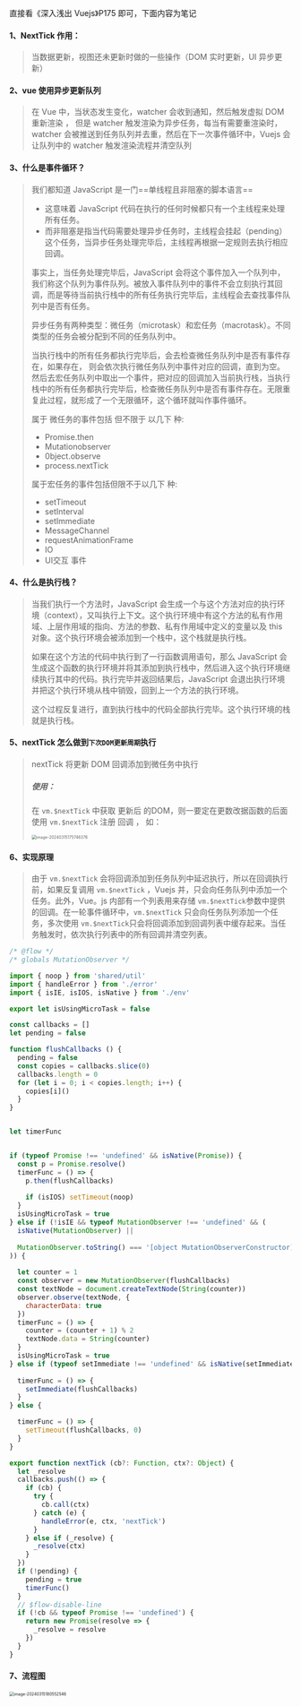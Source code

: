 <!-- @format -->

直接看《深入浅出 Vuejs》P175 即可，下面内容为笔记

#### 1、NextTick 作用：

> 当数据更新，视图还未更新时做的一些操作（DOM 实时更新，UI 异步更新）

#### 2、vue 使用异步更新队列

> 在 Vue 中，当状态发生变化，watcher 会收到通知，然后触发虚拟 DOM 重新渲染 ， 但是 watcher 触发渲染为异步任务，每当有需要重渲染时，watcher 会被推送到任务队列并去重，然后在下一次事件循环中，Vuejs 会让队列中的 watcher 触发渲染流程并清空队列

#### 3、什么是事件循环？

> 我们都知道 JavaScript 是一门==单线程且非阻塞的脚本语言==
>
> - 这意味着 JavaScript 代码在执行的任何时候都只有一个主线程来处理所有任务。
> - 而非阻塞是指当代码需要处理异步任务时，主线程会挂起（pending）这个任务，当异步任务处理完毕后，主线程再根据一定规则去执行相应回调。
>
> 事实上，当任务处理完毕后，JavaScript 会将这个事件加入一个队列中，我们称这个队列为事件队列。被放入事件队列中的事件不会立刻执行其回调，而是等待当前执行栈中的所有任务执行完毕后，主线程会去查找事件队列中是否有任务。
>
> 异步任务有两种类型：微任务（microtask）和宏任务（macrotask）。不同类型的任务会被分配到不同的任务队列中。
>
> 当执行栈中的所有任务都执行完毕后，会去检查微任务队列中是否有事件存在，如果存在， 则会依次执行微任务队列中事件对应的回调，直到为空。然后去宏任务队列中取出一个事件，把对应的回调加入当前执行栈，当执行栈中的所有任务都执行完毕后，检查微任务队列中是否有事件存在。无限重复此过程，就形成了一个无限循环，这个循环就叫作事件循环。
>
> 属于 微任务的事件包括 但不限于 以几下 种:
>
> - Promise.then 
> - Mutationobserver 
> - 0bject.observe 
> - process.nextTick
>
> 属于宏任务的事件包括但限不于以几下 种:
>
> - setTimeout
> - setInterval
> - setImmediate
> - MessageChannel
> - requestAnimationFrame
> - IO
> - UI交互 事件

#### 4、什么是执行栈？

> 当我们执行一个方法时，JavaScript 会生成一个与这个方法对应的执行环境（context），又叫执行上下文。这个执行环境中有这个方法的私有作用域、上层作用域的指向、方法的参数、私有作用域中定义的变量以及 this 对象。这个执行环境会被添加到一个栈中，这个栈就是执行栈。
>
> 如果在这个方法的代码中执行到了一行函数调用语句，那么 JavaScript 会生成这个函数的执行环境并将其添加到执行栈中，然后进入这个执行环境继续执行其中的代码。执行完毕并返回结果后，JavaScript 会退出执行环境并把这个执行环境从栈中销毁，回到上一个方法的执行环境。
>
> 这个过程反复进行，直到执行栈中的代码全部执行完毕。这个执行环境的栈就是执行栈。

#### 5、nextTick 怎么做到`下次DOM更新周期`执行

> nextTick 将更新 DOM 回调添加到微任务中执行
>
> ##### 使用：
>
> 在 `vm.$nextTick`  中获取 更新后 的DOM，则一要定在更数改据函数的后面使用 `vm.$nextTick` 注册 回调 ， 如：
>
> <img src="https://raw.githubusercontent.com/tengyuanOasis/image/master/image/202403151757420.png" alt="image-20240315175746376" style="zoom:50%;" />
>
> 

#### 6、实现原理

> 由于 `vm.$nextTick` 会将回调添加到任务队列中延迟执行，所以在回调执行前，如果反复调用 `vm.$nextTick` ，Vuejs 并<font color="red"></font>，只会向任务队列中添加一个任务。此外，Vue。js 内部有一个列表用来存储 `vm.$nextTick`参数中提供的回调。在一轮事件循环中，`vm.$nextTick` 只会向任务队列添加一个任务，多次使用 `vm.$nextTick`只会将回调添加到回调列表中缓存起来。当任务触发时，依次执行列表中的所有回调并清空列表。

```javascript
/* @flow */
/* globals MutationObserver */

import { noop } from 'shared/util'
import { handleError } from './error'
import { isIE, isIOS, isNative } from './env'

export let isUsingMicroTask = false

const callbacks = []
let pending = false

function flushCallbacks () {
  pending = false
  const copies = callbacks.slice(0)
  callbacks.length = 0
  for (let i = 0; i < copies.length; i++) {
    copies[i]()
  }
}


let timerFunc


if (typeof Promise !== 'undefined' && isNative(Promise)) {
  const p = Promise.resolve()
  timerFunc = () => {
    p.then(flushCallbacks)
    
    if (isIOS) setTimeout(noop)
  }
  isUsingMicroTask = true
} else if (!isIE && typeof MutationObserver !== 'undefined' && (
  isNative(MutationObserver) ||
 
  MutationObserver.toString() === '[object MutationObserverConstructor]'
)) {
 
  let counter = 1
  const observer = new MutationObserver(flushCallbacks)
  const textNode = document.createTextNode(String(counter))
  observer.observe(textNode, {
    characterData: true
  })
  timerFunc = () => {
    counter = (counter + 1) % 2
    textNode.data = String(counter)
  }
  isUsingMicroTask = true
} else if (typeof setImmediate !== 'undefined' && isNative(setImmediate)) {
 
  timerFunc = () => {
    setImmediate(flushCallbacks)
  }
} else {

  timerFunc = () => {
    setTimeout(flushCallbacks, 0)
  }
}

export function nextTick (cb?: Function, ctx?: Object) {
  let _resolve
  callbacks.push(() => {
    if (cb) {
      try {
        cb.call(ctx)
      } catch (e) {
        handleError(e, ctx, 'nextTick')
      }
    } else if (_resolve) {
      _resolve(ctx)
    }
  })
  if (!pending) {
    pending = true
    timerFunc()
  }
  // $flow-disable-line
  if (!cb && typeof Promise !== 'undefined') {
    return new Promise(resolve => {
      _resolve = resolve
    })
  }
}

```

#### 7、流程图

<img src="https://raw.githubusercontent.com/tengyuanOasis/image/master/image/202403151805860.png" alt="image-20240315180552546" style="zoom:50%;" />
